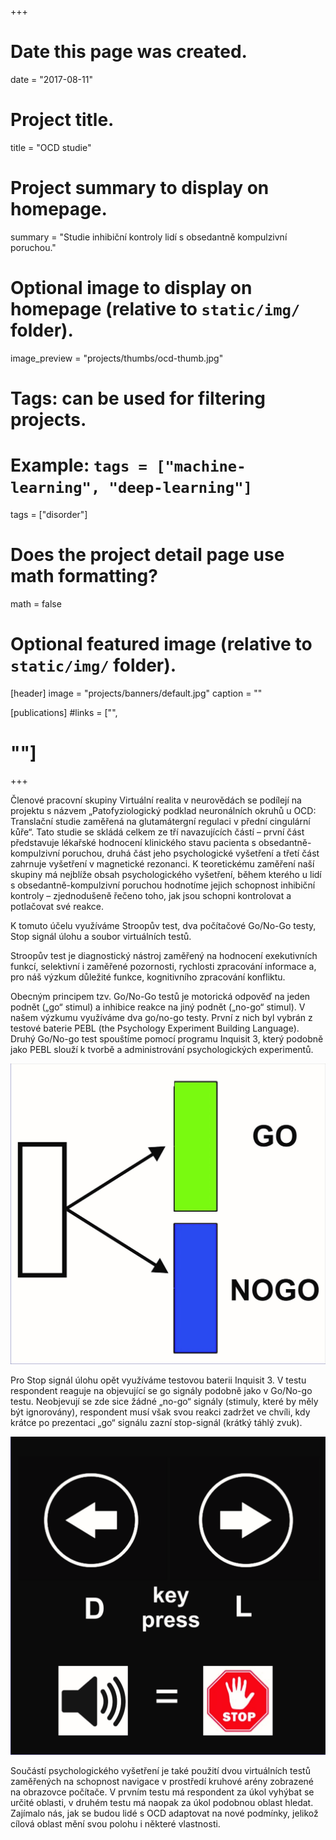 +++
# Date this page was created.
date = "2017-08-11"

# Project title.
title = "OCD studie"

# Project summary to display on homepage.
summary = "Studie inhibiční kontroly lidí s obsedantně kompulzivní poruchou."

# Optional image to display on homepage (relative to `static/img/` folder).
image_preview = "projects/thumbs/ocd-thumb.jpg"

# Tags: can be used for filtering projects.
# Example: `tags = ["machine-learning", "deep-learning"]`
tags = ["disorder"]

# Does the project detail page use math formatting?
math = false

# Optional featured image (relative to `static/img/` folder).
[header]
image = "projects/banners/default.jpg"
caption = ""

[publications]
#links = ["",
#        ""]
+++

Členové pracovní skupiny Virtuální realita v neurovědách se podílejí na projektu s názvem „Patofyziologický podklad neuronálních okruhů u OCD: Translační studie zaměřená na glutamátergní regulaci v přední cingulární kůře“. Tato studie se skládá celkem ze tří navazujících částí – první část představuje lékařské hodnocení klinického stavu pacienta s obsedantně-kompulzivní poruchou, druhá část jeho psychologické vyšetření a třetí část zahrnuje vyšetření v magnetické rezonanci. K teoretickému zaměření naší skupiny má nejblíže obsah psychologického vyšetření, během kterého u lidí s obsedantně-kompulzivní poruchou hodnotíme jejich schopnost inhibiční kontroly – zjednodušeně řečeno toho, jak jsou schopni kontrolovat a potlačovat své reakce. 

K tomuto účelu využíváme Stroopův test, dva počítačové Go/No-Go testy, Stop signál úlohu a soubor virtuálních testů. 

Stroopův test je diagnostický nástroj zaměřený na hodnocení exekutivních funkcí,  selektivní i zaměřené pozornosti, rychlosti zpracování informace a, pro náš výzkum důležité funkce, kognitivního zpracování konfliktu.

Obecným principem tzv. Go/No-Go testů je motorická odpověď na jeden podnět („go“ stimul) a inhibice reakce na jiný podnět („no-go“ stimul). V našem výzkumu využíváme dva go/no-go testy. První z nich byl vybrán z testové baterie PEBL (the Psychology Experiment Building Language). Druhý Go/No-go test spouštíme pomocí programu Inquisit 3, který podobně jako PEBL slouží k tvorbě a administrování psychologických experimentů. 

![](/img/projects/specs/OCD/ocd_02.jpg)

Pro Stop signál úlohu opět využíváme testovou baterii Inquisit 3. V testu respondent reaguje na objevující se go signály podobně jako v Go/No-go testu. Neobjevují se zde sice žádné „no-go“ signály (stimuly, které by měly být ignorovány), respondent musí však svou reakci zadržet ve chvíli, kdy krátce po prezentaci „go“ signálu zazní stop-signál (krátký táhlý zvuk). 

![](/img/projects/specs/OCD/ocd_01.jpg)

Součástí psychologického vyšetření je také použití dvou virtuálních testů zaměřených na schopnost navigace v prostředí kruhové arény zobrazené na obrazovce počítače. V prvním testu má respondent za úkol vyhýbat se určité oblasti, v druhém testu má naopak za úkol podobnou oblast hledat. Zajímalo nás, jak se budou lidé s OCD adaptovat na nové podmínky, jelikož cílová oblast mění svou polohu i některé vlastnosti.